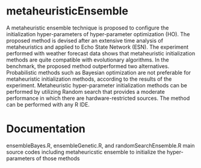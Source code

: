 # metaheuristicEnsemble

A metaheuristic ensemble technique is proposed to configure the initialization hyper-parameters of hyper-parameter optimization (HO). The proposed method is devised after an extensive time analysis of metaheuristics and applied to Echo State Network (ESN). The experiment performed with weather forecast data shows that metaheuristic initialization methods are quite compatible with evolutionary algorithms. In the benchmark, the proposed method outperformed two alternatives. Probabilistic methods such as Bayesian optimization are not preferable for metaheuristic initialization methods, according to the results of the experiment. Metaheuristic hyper-parameter initialization methods can be performed by utilizing Random search that provides a moderate performance in which there are hardware-restricted sources. The method can be performed with any R IDE.

# Documentation

ensembleBayes.R, ensembleGenetic.R, and randomSearchEnsemble.R main source codes including metaheuricstic ensemble to initialize the hyper-parameters of those methods 

